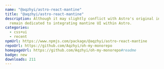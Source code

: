```yaml
---
name: "@aqzhyi/astro-react-mantine"
title: "@aqzhyi/astro-react-mantine"
description: Although it may slightly conflict with Astro's original intent, you
  remain dedicated to integrating mantine UI within Astro.
categories:
  - css+ui
  - recent
npmUrl: https://www.npmjs.com/package/@aqzhyi/astro-react-mantine
repoUrl: https://github.com/Aqzhyi/oh-my-monorepo
homepageUrl: https://github.com/Aqzhyi/oh-my-monorepo#readme
badge: new
downloads: 211
---
```

